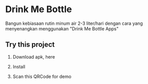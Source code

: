 # Drink Me Bottle

Bangun kebiasaan rutin minum air 2-3 liter/hari dengan cara yang menyenangkan menggunakan "Drink Me Bottle Apps" 

## Try this project

1. Download apk, here 

2. Install

3. Scan this QRCode for demo

